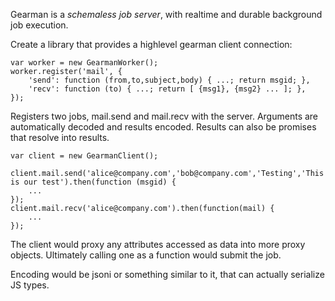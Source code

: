 Gearman is a *schemaless job server*, with realtime and durable background
job execution.

Create a library that provides a highlevel gearman client connection:

    var worker = new GearmanWorker();
    worker.register('mail', {
        'send': function (from,to,subject,body) { ...; return msgid; },
        'recv': function (to) { ...; return [ {msg1}, {msg2} ... ]; },
    });

Registers two jobs, mail.send and mail.recv with the server. Arguments are
automatically decoded and results encoded.  Results can also be promises
that resolve into results.

    var client = new GearmanClient();

    client.mail.send('alice@company.com','bob@company.com','Testing','This is our test').then(function (msgid) {
        ...
    });
    client.mail.recv('alice@company.com').then(function(mail) {
        ...
    });

The client would proxy any attributes accessed as data into more proxy
objects.  Ultimately calling one as a function would submit the job.

Encoding would be jsoni or something similar to it, that can actually serialize JS types.

